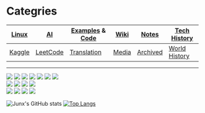 
# Categries

[Linux](https://junxnone.github.io/Linux) | [AI](https://junxnone.github.io/AI) | [Examples](https://junxnone.github.io/examples)  & [Code](https://nbviewer.jupyter.org/github/junxnone/examples/blob/master/examples_index.ipynb) | [Wiki](https://junxnone.github.io/wiki) | [Notes](https://junxnone.github.io/notes) | [Tech History](https://junxnone.github.io/ht/) 
-- | -- | -- | -- | -- | --
[Kaggle](https://junxnone.github.io/Kaggle) | [LeetCode](https://junxnone.github.io/leetcode) |  [Translation](https://junxnone.github.io/Translation) | [Media](https://junxnone.github.io/Media) | [Archived](./Archived.md) | [World History](https://junxnone.github.io/History) 

-----

![](https://img.shields.io/badge/%E2%9C%8C-Vision-green)
![](https://img.shields.io/badge/%E2%9C%8C-ML&DL-green)
![](https://img.shields.io/badge/%E2%9C%8C-Pyton-green)
![](https://img.shields.io/badge/%E2%9C%8C-C/C++-green)
![](https://img.shields.io/badge/%E2%9C%8C-Shell-green)
![](https://img.shields.io/badge/%E2%9C%8C-Linux-green)
![](https://img.shields.io/badge/%E2%9C%8C-Docker-green)  
![](https://img.shields.io/badge/%E2%9C%8D-AL-blue)
![](https://img.shields.io/badge/%E2%9C%8D-AutoML-blue)
![](https://img.shields.io/badge/%E2%9C%8D-RL-blue)
![](https://img.shields.io/badge/%E2%9C%8D-NLP-blue)  
![](https://img.shields.io/badge/%DB%A9-Android-lightgrey)
![](https://img.shields.io/badge/%DB%A9-Camera-lightgrey)
![](https://img.shields.io/badge/%DB%A9-Hardware-lightgrey)
![](https://img.shields.io/badge/%DB%A9-EmbeddingOS-lightgrey)


![Junx's GitHub stats](https://github-readme-stats.vercel.app/api?username=junxnone&show_icons=true&theme=dark) 
[![Top Langs](https://github-readme-stats.vercel.app/api/top-langs/?username=junxnone&langs_count=10&hide=javascript,html,CSS,SCSS&layout=compact&custom_title=Junx+Most+Used+Languages)](https://github.com/junxnone)
